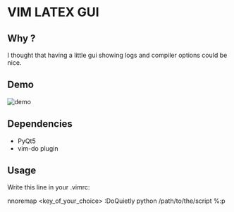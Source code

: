 # VIM LATEX GUI
## Why ? 
I thought that having a little gui showing logs and compiler options could be nice. 

## Demo 
![demo](http://i.imgur.com/Rzn29eK.gif)

## Dependencies

* PyQt5
* vim-do plugin

## Usage 

Write this line in your .vimrc:

   nnoremap <key_of_your_choice> :DoQuietly python /path/to/the/script %:p<CR> 


 


